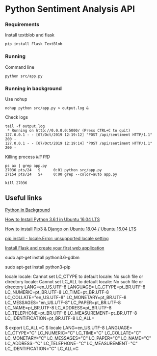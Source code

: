 # Python Sentiment Analysis API

### Requirements


Install textblob and flask

```
pip install Flask TextBlob
```

### Running

Command line

```
python src/app.py
```

### Running in background


Use nohup 
```
nohup python src/app.py > output.log &
```


Check logs
```
tail -f output.log 
 * Running on http://0.0.0.0:5000/ (Press CTRL+C to quit)
127.0.0.1 - - [07/Oct/2019 12:19:12] "POST /api/sentiment HTTP/1.1" 200 -
127.0.0.1 - - [07/Oct/2019 12:19:14] "POST /api/sentiment HTTP/1.1" 200 -
```

Killing process *kill PID*
```
ps ax | grep app.py
27036 pts/24   S      0:01 python src/app.py
27154 pts/24   S+     0:00 grep --color=auto app.py

kill 27036
```

## Useful links

[Python in Background](https://janakiev.com/blog/python-background/)

[How to Install Python 3.6.1 in Ubuntu 16.04 LTS](http://ubuntuhandbook.org/index.php/2017/07/install-python-3-6-1-in-ubuntu-16-04-lts/)

[How to install Pip3 & Django on Ubuntu 18.04 / Ubuntu 16.04 LTS](https://computingforgeeks.com/how-to-install-pip3-django-on-ubuntu-18-04-ubuntu-16-04-lts/)


[pip install - locale.Error: unsupported locale setting](https://stackoverflow.com/questions/36394101/pip-install-locale-error-unsupported-locale-setting)

[Install Flask and create your first web application](https://dev.to/sahilrajput/install-flask-and-create-your-first-web-application-2dba)




sudo apt-get install python3.6-gdbm



sudo apt-get install python3-pip

 locale
locale: Cannot set LC_CTYPE to default locale: No such file or directory
locale: Cannot set LC_ALL to default locale: No such file or directory
LANG=en_US.UTF-8
LANGUAGE=
LC_CTYPE=pt_BR.UTF-8
LC_NUMERIC=pt_BR.UTF-8
LC_TIME=pt_BR.UTF-8
LC_COLLATE="en_US.UTF-8"
LC_MONETARY=pt_BR.UTF-8
LC_MESSAGES="en_US.UTF-8"
LC_PAPER=pt_BR.UTF-8
LC_NAME=pt_BR.UTF-8
LC_ADDRESS=pt_BR.UTF-8
LC_TELEPHONE=pt_BR.UTF-8
LC_MEASUREMENT=pt_BR.UTF-8
LC_IDENTIFICATION=pt_BR.UTF-8
LC_ALL=


$ export LC_ALL=C
$ locale
LANG=en_US.UTF-8
LANGUAGE=
LC_CTYPE="C"
LC_NUMERIC="C"
LC_TIME="C"
LC_COLLATE="C"
LC_MONETARY="C"
LC_MESSAGES="C"
LC_PAPER="C"
LC_NAME="C"
LC_ADDRESS="C"
LC_TELEPHONE="C"
LC_MEASUREMENT="C"
LC_IDENTIFICATION="C"
LC_ALL=C

